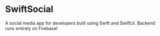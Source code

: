 # SwiftSocial
A social media app for developers built using Swift and SwiftUI. Backend runs entirely on Firebase!
